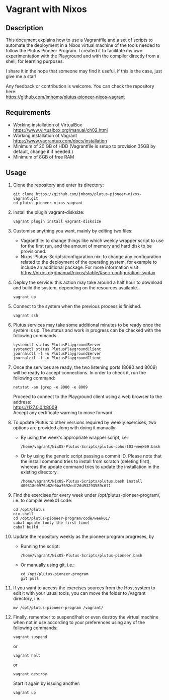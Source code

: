 # Vagrant with Nixos  

## Description
This document explains how to use a Vagrantfile and a set of scripts to automate the deployment in a Nixos virtual machine of the tools needed to follow the Plutus Pioneer Program. I created it to facilitate my own experimentation with the Playground and with the compiler directly from a shell, for learning purposes.

I share it in the hope that someone may find it useful, if this is the case, just give me a star!  

Any feedback or contribution is welcome. You can check the repository here:  
https://github.com/jmhoms/plutus-pioneer-nixos-vagrant  

## Requirements
- Working installation of VirtualBox   
https://www.virtualbox.org/manual/ch02.html
- Working installation of Vagrant  
https://www.vagrantup.com/docs/installation
- Minimum of 20 GB of HDD (Vagrantfile is setup to provision 35GB by default, change it if needed.)
- Minimum of 8GB of free RAM

## Usage

1. Clone the repository and enter its directory:  
    ```
    git clone https://github.com/jmhoms/plutus-pioneer-nixos-vagrant.git
    cd plutus-pioneer-nixos-vagrant
    ```

2. Install the plugin vagrant-disksize:
    ```
    vagrant plugin install vagrant-disksize
    ```

3. Customise anything you want, mainly by editing two files:
    - Vagrantfile: to change things like which weekly wrapper script to use for the first run, and the amount of memory and hard disk to be provisioned.
    - Nixos-Plutus-Scripts/configuration.nix: to change any configuration related to the deployment of the operating system, for example to include an additional package. For more information visit https://nixos.org/manual/nixos/stable/#sec-configuration-syntax

4. Deploy the service: this action may take around a half hour to download and build the system, depending on the resources available.
    ```
    vagrant up
    ```

5. Connect to the system when the previous process is finished.
    ```
    vagrant ssh
    ```

6. Plutus services may take some additional minutes to be ready once the system is up. The status and work in progress can be checked with the following commands.
    ```
    systemctl status PlutusPlaygroundServer
    systemctl status PlutusPlaygroundClient
    journalctl -f -u PlutusPlaygroundServer
    journalctl -f -u PlutusPlaygroundClient
    ```

7. Once the services are ready, the two listening ports (8080 and 8009) will be ready to accept connections. In order to check it, run the following command:
    ```
    netstat -an |grep -e 8080 -e 8009
    ```
    Proceed to connect to the Playground client using a web browser to the address:  
    https://127.0.0.1:8009  
    Accept any certificate warning to move forward.

8. To update Plutus to other versions required by weekly exercises, two options are provided along with doing it manually:
    - By using the week's appropriate wrapper script, i.e:
        ```
        /home/vagrant/NixOS-Plutus-Scripts/plutus-cohort03-week09.bash
        ```
    - Or by using the generic script passing a commit ID. Please note that the install command tries to install from scratch (deleting first), whereas the update command tries to update the installation in the existing directory.
        ```
        /home/vagrant/NixOS-Plutus-Scripts/plutus.bash install 400318e0976b82e0ba7692edf26d93293589c671
        ```
9. Find the exercises for every week under /opt/plutus-pioneer-program/, i.e. to compile week01 code:
    ```
    cd /opt/plutus
    nix-shell
    cd /opt/plutus-pioneer-program/code/week01/
    cabal update (only the first time)
    cabal build
    ```

10. Update the repository weekly as the pioneer program progreses, by
    - Running the script:
        ```
        /home/vagrant/NixOS-Plutus-Scripts/plutus-pioneer.bash
        ```
    - Or manually using git, i.e.:  
        ```
        cd /opt/plutus-pioneer-program
        git pull
        ```

11. If you want to access the exercises sources from the Host system to edit it with your usual tools, you can move the folder to /vagrant directory, i.e.:
    ```
    mv /opt/plutus-pioneer-program /vagrant/
    ```

12. Finally, remember to suspend/halt or even destroy the virtual machine when not in use according to your preferences using any of the following commands:
    ```
    vagrant suspend
    ```
    or
    ```
    vagrant halt
    ```
    or
    ```
    vagrant destroy
    ```
    Start it again by issuing another:
    ```
    vagrant up
    ```
